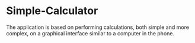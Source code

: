 # Simple-Calculator
The application is based on performing calculations, both simple and more complex, on a graphical interface similar to a computer in the phone.
